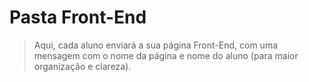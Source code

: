 # Pasta Front-End

> Aqui, cada aluno enviará a sua página Front-End, com uma mensagem com o nome da página e nome do aluno (para maior organização e clareza).
